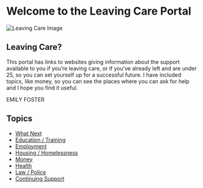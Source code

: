 # Welcome to the Leaving Care Portal

![Leaving Care Image](http://clipart-library.com/image_gallery/40366.jpg)

## Leaving Care?

This portal has links to websites giving information about the support available to you if you’re leaving care, or if you’ve already left and are under 25, so you can set yourself up for a successful future. I have included topics, like money, so you can see the places where you can ask for help and I hope you find it useful.

EMILY FOSTER

## Topics

* [What Next](What-Next.md)
* [Education / Training](Education.md)
* [Employment](Employment.md)
* [Housing / Homelessness](Housing.md)
* [Money](Money.md)
* [Health](Health.md)
* [Law / Police](Law.md)
* [Continuing Support](ContinuuingSupport.md)
